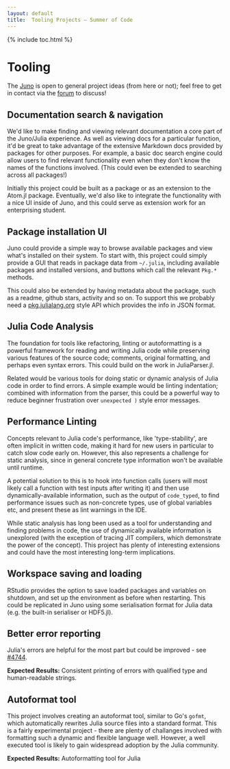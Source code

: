 ```yaml
---
layout: default
title:  Tooling Projects – Summer of Code
---
```


{% include toc.html %}

# Tooling

The [Juno](http://junolab.org) is open to general project ideas (from here or not); feel free to get in contact via the [forum](http://discourse.julialang.org/) to discuss!

## Documentation search & navigation

We'd like to make finding and viewing relevant documentation a core part of the Juno/Julia experience. As well as viewing docs for a particular function, it'd be great to take advantage of the extensive Markdown docs provided by packages for other purposes. For example, a basic doc search engine could allow users to find relevant functionality even when they don't know the names of the functions involved. (This could even be extended to searching across all packages!)

Initially this project could be built as a package or as an extension to the Atom.jl package. Eventually, we'd also like to integrate the functionality with a nice UI inside of Juno, and this could serve as extension work for an enterprising student.

## Package installation UI

Juno could provide a simple way to browse available packages and view what's installed on their system. To start with, this project could simply provide a GUI that reads in package data from `~/.julia`, including available packages and installed versions, and buttons which call the relevant `Pkg.*` methods.

This could also be extended by having metadata about the package, such as a readme, github stars, activity and so on. To support this we probably need a [pkg.julialang.org](http://pkg.julialang.org) style API which provides the info in JSON format.

## Julia Code Analysis

The foundation for tools like refactoring, linting or autoformatting is a powerful framework for reading and writing Julia code while preserving various features of the source code; comments, original formatting, and perhaps even syntax errors. This could build on the work in JuliaParser.jl.

Related would be various tools for doing static or dynamic analysis of Julia code in order to find errors. A simple example would be linting indentation; combined with information from the parser, this could be a powerful way to reduce beginner frustration over `unexpected )` style error messages.

## Performance Linting

Concepts relevant to Julia code's performance, like 'type-stability', are often implicit in written code, making it hard for new users in particular to catch slow code early on. However, this also represents a challenge for static analysis, since in general concrete type information won't be available until runtime.

A potential solution to this is to hook into function calls (users will most likely call a function with test inputs after writing it) and then use dynamically-available information, such as the output of `code_typed`, to find performance issues such as non-concrete types, use of global variables etc, and present these as lint warnings in the IDE.

While static analysis has long been used as a tool for understanding and finding problems in code, the use of dynamically available information is unexplored (with the exception of tracing JIT compilers, which demonstrate the power of the concept). This project has plenty of interesting extensions and could have the most interesting long-term implications.

## Workspace saving and loading

RStudio provides the option to save loaded packages and variables on shutdown, and set up the environment as before when restarting. This could be replicated in Juno using some serialisation format for Julia data (e.g. the built-in serialiser or HDF5.jl).

## Better error reporting

Julia's errors are helpful for the most part but could be improved - see [#4744](https://github.com/JuliaLang/julia/issues/4744).

**Expected Results:** Consistent printing of errors with qualified type and human-readable strings.

## Autoformat tool

This project involves creating an autoformat tool, similar to Go's `gofmt`, which automatically rewrites Julia source files into a standard format. This is a fairly experimental project - there are plenty of challanges involved with formatting such a dynamic and flexible language well. However, a well executed tool is likely to gain widespread adoption by the Julia community.

**Expected Results:** Autoformatting tool for Julia
